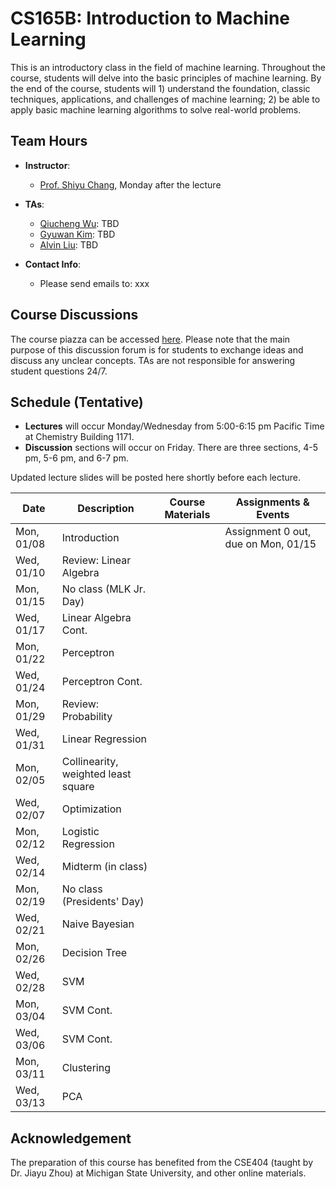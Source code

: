 # CS165B: Introduction to Machine Learning

This is an introductory class in the field of machine learning. Throughout the course, students will delve into the basic principles of machine learning. By the end of the course, students will 1) understand the foundation, classic techniques, applications, and challenges of machine learning; 2) be able to apply basic machine learning algorithms to solve real-world problems.

## Team Hours
- **Instructor**: 
	- [Prof. Shiyu Chang](https://code-terminator.github.io/), Monday after the lecture
- **TAs**:
	- [Qiucheng Wu](https://wuqiuche.github.io): TBD
	- [Gyuwan Kim](https://gyuwankim.github.io/): TBD
	- [Alvin Liu](xxx): TBD

- **Contact Info**:
  - Please send emails to: xxx 

## Course Discussions

The course piazza can be accessed [here](https://piazza.com/ucsb/winter2024/cs165b). Please note that the main purpose of this discussion forum is for students to exchange ideas and discuss any unclear concepts.  TAs are not responsible for answering student questions 24/7.

## Schedule (Tentative)
- **Lectures** will occur Monday/Wednesday from 5:00-6:15 pm Pacific Time at Chemistry Building 1171.
- **Discussion** sections will occur on Friday.  There are three sections, 4-5 pm, 5-6 pm, and 6-7 pm. 

Updated lecture slides will be posted here shortly before each lecture. 

| Date         | Description               |Course Materials | Assignments & Events       |
|--------------|---------------------------|-|--------------------------------------------|
| Mon, 01/08   | Introduction              | |Assignment 0 out, due on Mon, 01/15                            |
| Wed, 01/10   | Review: Linear Algebra    | |                           |
| Mon, 01/15   | No class (MLK Jr. Day)    | |                   |
| Wed, 01/17   | Linear Algebra Cont.      | |                                            |
| Mon, 01/22   | Perceptron                | |                           |
| Wed, 01/24   | Perceptron Cont.          | |                  |
| Mon, 01/29   | Review: Probability       | |                                            |
| Wed, 01/31   | Linear Regression         | |                          |
| Mon, 02/05   | Collinearity, weighted least square | |           |
| Wed, 02/07   | Optimization              | |                                            |
| Mon, 02/12   | Logistic Regression                   | |                                            |
| Wed, 02/14   | Midterm (in class)        | |    |
| Mon, 02/19   | No class (Presidents' Day)| |                                            |
| Wed, 02/21   | Naive Bayesian            | |                                            |
| Mon, 02/26   | Decision Tree             | |                                            |
| Wed, 02/28   | SVM                       | | |
| Mon, 03/04   | SVM Cont.                 | |                                            |
| Wed, 03/06   | SVM Cont.                 | |                                            |
| Mon, 03/11   | Clustering                | |                                            |
| Wed, 03/13   | PCA                       | |                  |

## Acknowledgement
The preparation of this course has benefited from the CSE404 (taught by Dr. Jiayu Zhou) at Michigan State University, and other online materials. 
